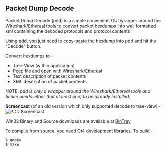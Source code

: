## Packet Dump Decode
Packet Dump Decode (pdd) is a simple convenient GUI wrapper around the Wireshark/Ethereal tools to convert packet hexdumps into well formatted xml containing the decoded protocols and protocol contents

Using pdd, you just need to copy-paste the hexdump into pdd and hit the "Decode" button.

Convert hexdumps to -
  * Tree-View (within application)
  * Pcap file and open with Wireshark/Ethereal
  * Text description of packet contents
  * XML description of packet contents

NOTE: _pdd is only a wrapper around the Wireshark/Ethereal tools and hence needs either (but at least one) to be already installed_.

**Screencast** (of an old version which only supported decode to tree-view) -
![PDD Screencast](https://raw.githubusercontent.com/pstavirs/pdd/master/icons/pdd_screencast.gif)

Win32 Binary and Source downloads are available at [BinTray](https://bintray.com/pstavirs/pdd)

To compile from source, you need Qt4 development libraries. To build -
```
$ qmake
$ make
```
